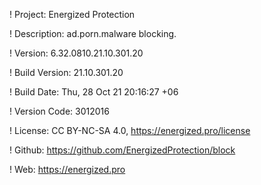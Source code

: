 ! Project: Energized Protection

! Description: ad.porn.malware blocking.

! Version: 6.32.0810.21.10.301.20

! Build Version: 21.10.301.20

! Build Date: Thu, 28 Oct 21 20:16:27 +06

! Version Code: 3012016

! License: CC BY-NC-SA 4.0, https://energized.pro/license

! Github: https://github.com/EnergizedProtection/block

! Web: https://energized.pro
